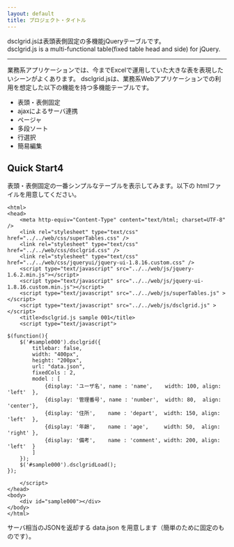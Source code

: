 ```yaml
---
layout: default
title: プロジェクト・タイトル
---
```

 
dsclgrid.jsは表頭表側固定の多機能jQueryテーブルです。  
dsclgrid.js is a multi-functional table(fixed table head and side) for jQuery.

-----

業務系アプリケーションでは、今までExcelで運用していた大きな表を表現したいシーンがよくあります。
dsclgrid.jsは、業務系Webアプリケーションでの利用を想定した以下の機能を持つ多機能テーブルです。

-   表頭・表側固定
-   ajaxによるサーバ連携
-   ページャ
-   多段ソート
-   行選択
-   簡易編集


Quick Start4
-----
表頭・表側固定の一番シンプルなテーブルを表示してみます。以下の htmlファイルを用意してください。

    <html>
    <head>
    	<meta http-equiv="Content-Type" content="text/html; charset=UTF-8" />
        <link rel="stylesheet" type="text/css" href="../../web/css/superTables.css" />
        <link rel="stylesheet" type="text/css" href="../../web/css/dsclgrid.css" />
        <link rel="stylesheet" type="text/css" href="../../web/css/jqueryui/jquery-ui-1.8.16.custom.css" />
    	<script type="text/javascript" src="../../web/js/jquery-1.6.2.min.js"></script>
    	<script type="text/javascript" src="../../web/js/jquery-ui-1.8.16.custom.min.js"></script>
        <script type="text/javascript" src="../../web/js/superTables.js" ></script>
        <script type="text/javascript" src="../../web/js/dsclgrid.js" ></script>
    	<title>dsclgrid.js sample 001</title>
    	<script type="text/javascript">
    
    $(function(){
        $('#sample000').dsclgrid({
        	titlebar: false,
            width: "400px",
            height: "200px",
            url: "data.json",
            fixedCols : 2,
            model : [
                {display: 'ユーザ名', name : 'name',    width: 100, align: 'left'  },
                {display: '管理番号', name : 'number',  width: 80,  align: 'center'},
                {display: '住所',    name : 'depart',  width: 150, align: 'left'  },
                {display: '年齢',    name : 'age',     width: 50,  align: 'right' },
                {display: '備考',    name : 'comment', width: 200, align: 'left'  }
            ]
        });
        $('#sample000').dsclgridLoad();
    });
    	
    	</script>
    </head>
    <body>
    	<div id="sample000"></div>
    </body>
    </html>

サーバ相当のJSONを返却する data.json を用意します（簡単のために固定のものです）。
